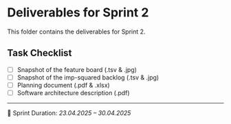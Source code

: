 # Deliverables for Sprint 2

This folder contains the deliverables for Sprint 2.

## Task Checklist

-   [ ] Snapshot of the feature board (.tsv & .jpg)
-   [ ] Snapshot of the imp-squared backlog (.tsv & .jpg)
-   [ ] Planning document (.pdf & .xlsx)
-   [ ] Software architecture description (.pdf)

---

📅 Sprint Duration: _23.04.2025 – 30.04.2025_
